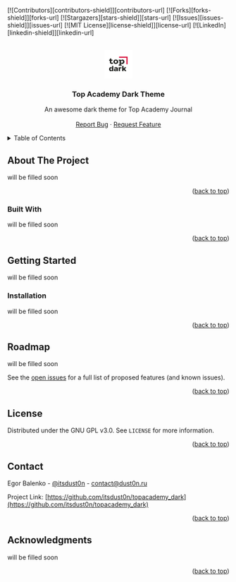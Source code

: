 <!-- PROJECT SHIELDS -->
<!--
*** I'm using markdown "reference style" links for readability.
*** Reference links are enclosed in brackets [ ] instead of parentheses ( ).
*** See the bottom of this document for the declaration of the reference variables
*** for contributors-url, forks-url, etc. This is an optional, concise syntax you may use.
*** https://www.markdownguide.org/basic-syntax/#reference-style-links
-->
[![Contributors][contributors-shield]][contributors-url]
[![Forks][forks-shield]][forks-url]
[![Stargazers][stars-shield]][stars-url]
[![Issues][issues-shield]][issues-url]
[![MIT License][license-shield]][license-url]
[![LinkedIn][linkedin-shield]][linkedin-url]



<!-- PROJECT LOGO -->
<br />
<div align="center">
  <a href="https://github.com/othneildrew/Best-README-Template">
    <img src="icons/extension_icon.png" alt="Logo" width="64" height="64">
  </a>

  <h3 align="center">Top Academy Dark Theme</h3>

  <p align="center">
    An awesome dark theme for Top Academy Journal
    <br />
    <br />
    <a href="https://github.com/othneildrew/Best-README-Template/issues">Report Bug</a>
    ·
    <a href="https://github.com/othneildrew/Best-README-Template/issues">Request Feature</a>
  </p>

</div>

<!-- TABLE OF CONTENTS -->
<details>
  <summary>Table of Contents</summary>
  <ol>
    <li>
      <a href="#about-the-project">About The Project</a>
      <ul>
        <li><a href="#built-with">Built With</a></li>
      </ul>
    </li>
    <li>
      <a href="#getting-started">Getting Started</a>
      <ul>
        <li><a href="#installation">Installation</a></li>
      </ul>
    </li>
    <li><a href="#roadmap">Roadmap</a></li>
    <li><a href="#license">License</a></li>
    <li><a href="#contact">Contact</a></li>
    <li><a href="#acknowledgments">Acknowledgments</a></li>
  </ol>
</details>


<!-- ABOUT THE PROJECT -->
## About The Project

<!-- [![Product Name Screen Shot][product-screenshot]](https://example.com) -->

will be filled soon

<p align="right">(<a href="#readme-top">back to top</a>)</p>

### Built With

will be filled soon

<p align="right">(<a href="#readme-top">back to top</a>)</p>

<!-- GETTING STARTED -->
## Getting Started

will be filled soon

### Installation

will be filled soon

<p align="right">(<a href="#readme-top">back to top</a>)</p>


<!-- ROADMAP -->
## Roadmap

will be filled soon

See the [open issues](https://github.com/itsdust0n/topacademy_dark/issues) for a full list of proposed features (and known issues).

<p align="right">(<a href="#readme-top">back to top</a>)</p>


<!-- LICENSE -->
## License

Distributed under the GNU GPL v3.0. See `LICENSE` for more information.

<p align="right">(<a href="#readme-top">back to top</a>)</p>



<!-- CONTACT -->
## Contact

Egor Balenko - [@itsdust0n](https://t.me/itsdust0n) - contact@dust0n.ru

Project Link: [https://github.com/itsdust0n/topacademy_dark](https://github.com/itsdust0n/topacademy_dark)

<p align="right">(<a href="#readme-top">back to top</a>)</p>



<!-- ACKNOWLEDGMENTS -->
## Acknowledgments

will be filled soon

<p align="right">(<a href="#readme-top">back to top</a>)</p>
